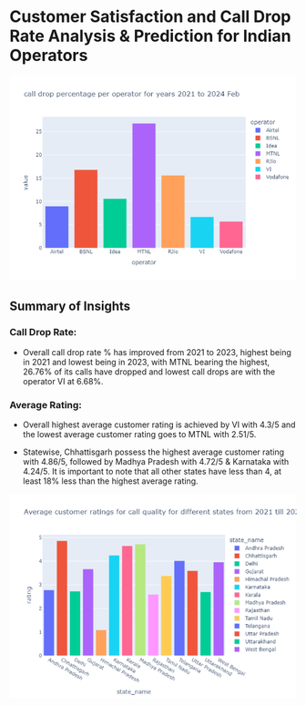 # Customer Satisfaction and Call Drop Rate Analysis & Prediction for Indian Operators




![Customer Satisfaction](Plots/Overall%20call%20drop%20percentage%20for%20each%20operator.png)


## Summary of Insights

### Call Drop Rate:
- Overall call drop rate % has improved from 2021 to 2023, highest being in 2021 and lowest being in 2023, with MTNL bearing the highest, 26.76% of its calls have dropped and lowest call drops are with the operator VI at 6.68%.

### Average Rating:
- Overall highest average customer rating is achieved by VI with 4.3/5 and the lowest average customer rating goes to MTNL with 2.51/5.






- Statewise, Chhattisgarh possess the highest average customer rating with 4.86/5, followed by Madhya Pradesh with 4.72/5 & Karnataka with 4.24/5. It is important to note that all other states have less than 4, at least 18% less than the highest average rating.

![Customers](Plots/Average%20customer%20ratings%20for%20call%20quality%20for%20different%20states%20from%202021%20till%202024.png)
